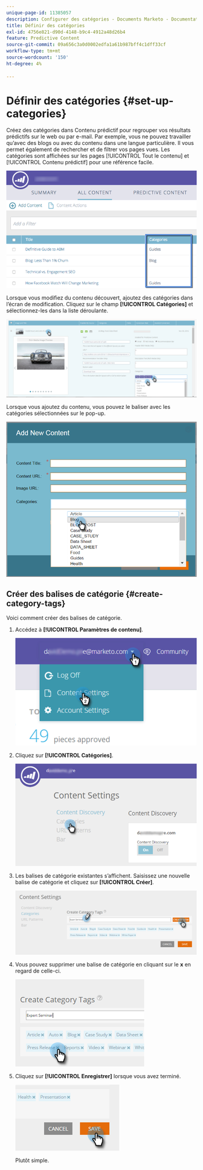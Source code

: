 ```yaml
---
unique-page-id: 11385057
description: Configurer des catégories - Documents Marketo - Documentation du produit
title: Définir des catégories
exl-id: 4756e821-d90d-4148-b9c4-4912a48d26b4
feature: Predictive Content
source-git-commit: 09a656c3a0d0002edfa1a61b987bff4c1dff33cf
workflow-type: tm+mt
source-wordcount: '150'
ht-degree: 4%

---
```


# Définir des catégories {#set-up-categories}

Créez des catégories dans Contenu prédictif pour regrouper vos résultats prédictifs sur le web ou par e-mail. Par exemple, vous ne pouvez travailler qu’avec des blogs ou avec du contenu dans une langue particulière. Il vous permet également de rechercher et de filtrer vos pages vues.  Les catégories sont affichées sur les pages [!UICONTROL Tout le contenu] et [!UICONTROL Contenu prédictif] pour une référence facile.

![](assets/image2017-10-3-9-3a3-3a44.png)

Lorsque vous modifiez du contenu découvert, ajoutez des catégories dans l’écran de modification. Cliquez sur le champ **[!UICONTROL Catégories]** et sélectionnez-les dans la liste déroulante.

![](assets/two.png)

Lorsque vous ajoutez du contenu, vous pouvez le baliser avec les catégories sélectionnées sur le pop-up.

![](assets/add-new-content-dropdown-hand.png)

## Créer des balises de catégorie {#create-category-tags}

Voici comment créer des balises de catégorie.

1. Accédez à **[!UICONTROL Paramètres de contenu]**.

   ![](assets/settings-dropdown-hand-1.png)

1. Cliquez sur **[!UICONTROL Catégories]**.

   ![](assets/content-discovery-categories-hand.png)

1. Les balises de catégorie existantes s’affichent. Saisissez une nouvelle balise de catégorie et cliquez sur **[!UICONTROL Créer]**.

   ![](assets/content-settings-create-cat-tags-hand.png)

1. Vous pouvez supprimer une balise de catégorie en cliquant sur le **x** en regard de celle-ci.

   ![](assets/remove-category-tag-updated.png)

1. Cliquez sur **[!UICONTROL Enregistrer]** lorsque vous avez terminé.

   ![](assets/save-new.png)

   Plutôt simple.
